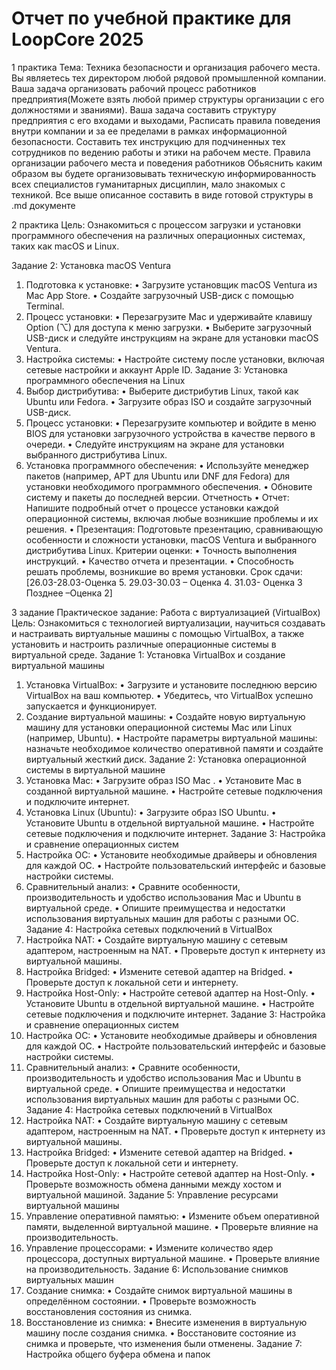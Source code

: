 # Отчет по учебной практике для LoopCore 2025


1 практика
Тема: Техника безопасности и организация рабочего места.
Вы являетесь тех директором любой рядовой промышленной компании.
Ваша задача организовать рабочий процесс работников предприятия(Можете взять любой пример структуры организации с его должностями и званиями).
Ваша задача составить структуру предприятия с его входами и выходами, Расписать правила поведения внутри компании и за ее пределами в рамках информационной безопасности.
Составить тех инструкцию для подчиненных тех сотрудников по ведению работы и этики на рабочем месте.
Правила организации рабочего места и поведения работников
Обьяснить каким образом вы будете организовывать техническую информированность всех специалистов гуманитарных дисциплин, мало знакомых с техникой.
Все выше описанное составить в виде готовой структуры в .md документе





2 практика
Цель: Ознакомиться с процессом загрузки и установки программного обеспечения на различных операционных системах, таких как macOS и Linux.

Задание 2: Установка macOS Ventura
1.	Подготовка к установке:
•	Загрузите установщик macOS Ventura из Mac App Store.
•	Создайте загрузочный USB-диск с помощью Terminal.
2.	Процесс установки:
•	Перезагрузите Mac и удерживайте клавишу Option (⌥) для доступа к меню загрузки.
•	Выберите загрузочный USB-диск и следуйте инструкциям на экране для установки macOS Ventura.
3.	Настройка системы:
•	Настройте систему после установки, включая сетевые настройки и аккаунт Apple ID.
Задание 3: Установка программного обеспечения на Linux
1.	Выбор дистрибутива:
•	Выберите дистрибутив Linux, такой как Ubuntu или Fedora.
•	Загрузите образ ISO и создайте загрузочный USB-диск.
2.	Процесс установки:
•	Перезагрузите компьютер и войдите в меню BIOS для установки загрузочного устройства в качестве первого в очереди.
•	Следуйте инструкциям на экране для установки выбранного дистрибутива Linux.
3.	Установка программного обеспечения:
•	Используйте менеджер пакетов (например, APT для Ubuntu или DNF для Fedora) для установки необходимого программного обеспечения.
•	Обновите систему и пакеты до последней версии.
Отчетность
•	Отчет: Напишите подробный отчет о процессе установки каждой операционной системы, включая любые возникшие проблемы и их решения.
•	Презентация: Подготовьте презентацию, сравнивающую особенности и сложности установки, macOS Ventura и выбранного дистрибутива Linux.
Критерии оценки:
•	Точность выполнения инструкций.
•	Качество отчета и презентации.
•	Способность решать проблемы, возникшие во время установки.
Срок сдачи: [26.03-28.03-Оценка 5. 
29.03-30.03 – Оценка 4.
31.03- Оценка 3
Позднее –Оценка 2]



3 задание
Практическое задание: Работа с виртуализацией (VirtualBox)
Цель: Ознакомиться с технологией виртуализации, научиться создавать и настраивать виртуальные машины с помощью VirtualBox, а также установить и настроить различные операционные системы в виртуальной среде.
Задание 1: Установка VirtualBox и создание виртуальной машины
1.	Установка VirtualBox:
•	Загрузите и установите последнюю версию VirtualBox на ваш компьютер.
•	Убедитесь, что VirtualBox успешно запускается и функционирует.
2.	Создание виртуальной машины:
•	Создайте новую виртуальную машину для установки операционной системы Mac или Linux (например, Ubuntu).
•	Настройте параметры виртуальной машины: назначьте необходимое количество оперативной памяти и создайте виртуальный жесткий диск.
Задание 2: Установка операционной системы в виртуальной машине
1.	Установка Mac:
•	Загрузите образ ISO Mac .
•	Установите Mac в созданной виртуальной машине.
•	Настройте сетевые подключения и подключите интернет.
2.	Установка Linux (Ubuntu):
•	Загрузите образ ISO Ubuntu.
•	Установите Ubuntu в отдельной виртуальной машине.
•	Настройте сетевые подключения и подключите интернет.
Задание 3: Настройка и сравнение операционных систем
1.	Настройка ОС:
•	Установите необходимые драйверы и обновления для каждой ОС.
•	Настройте пользовательский интерфейс и базовые настройки системы.
2.	Сравнительный анализ:
•	Сравните особенности, производительность и удобство использования Mac и Ubuntu в виртуальной среде.
•	Опишите преимущества и недостатки использования виртуальных машин для работы с разными ОС.
Задание 4: Настройка сетевых подключений в VirtualBox
1.	Настройка NAT:
•	Создайте виртуальную машину с сетевым адаптером, настроенным на NAT.
•	Проверьте доступ к интернету из виртуальной машины.
2.	Настройка Bridged:
•	Измените сетевой адаптер на Bridged.
•	Проверьте доступ к локальной сети и интернету.
3.	Настройка Host-Only:
•	Настройте сетевой адаптер на Host-Only.
•	Установите Ubuntu в отдельной виртуальной машине.
•	Настройте сетевые подключения и подключите интернет.
Задание 3: Настройка и сравнение операционных систем
1.	Настройка ОС:
•	Установите необходимые драйверы и обновления для каждой ОС.
•	Настройте пользовательский интерфейс и базовые настройки системы.
2.	Сравнительный анализ:
•	Сравните особенности, производительность и удобство использования Mac и Ubuntu в виртуальной среде.
•	Опишите преимущества и недостатки использования виртуальных машин для работы с разными ОС.
Задание 4: Настройка сетевых подключений в VirtualBox
1.	Настройка NAT:
•	Создайте виртуальную машину с сетевым адаптером, настроенным на NAT.
•	Проверьте доступ к интернету из виртуальной машины.
2.	Настройка Bridged:
•	Измените сетевой адаптер на Bridged.
•	Проверьте доступ к локальной сети и интернету.
3.	Настройка Host-Only:
•	Настройте сетевой адаптер на Host-Only.
•	Проверьте возможность обмена данными между хостом и виртуальной машиной.
Задание 5: Управление ресурсами виртуальной машины
1.	Управление оперативной памятью:
•	Измените объем оперативной памяти, выделенной виртуальной машине.
•	Проверьте влияние на производительность.
2.	Управление процессорами:
•	Измените количество ядер процессора, доступных виртуальной машине.
•	Проверьте влияние на производительность.
Задание 6: Использование снимков виртуальных машин
1.	Создание снимка:
•	Создайте снимок виртуальной машины в определённом состоянии.
•	Проверьте возможность восстановления состояния из снимка.
2.	Восстановление из снимка:
•	Внесите изменения в виртуальную машину после создания снимка.
•	Восстановите состояние из снимка и проверьте, что изменения были отменены.
Задание 7: Настройка общего буфера обмена и папок
